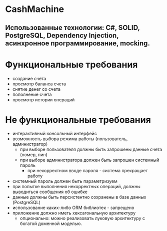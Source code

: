 # CashMachine

## Использованные технологии: C#, SOLID, PostgreSQL, Dependency Injection, асинхронное программирование, mocking.

# Функциональные требования

- создание счета
- просмотр баланса счета
- снятие денег со счета
- пополнение счета
- просмотр истории операций

# Не функциональные требования

- интерактивный консольный интерфейс
- возможность выбора режима работы (пользователь, администратор)
    - при выборе пользователя должны быть запрошены данные счета (номер, пин)
    - при выборе администратора должен быть запрошен системный пароль
        - при некорректном вводе пароля - система прекращает работу
- системный пароль должен быть параметризуем
- при попытке выполнения некорректных операций, должны выводиться сообщения об ошибке
- данные должны быть персистентно сохранены в базе данных (PostgreSQL)
- использование каких-либо ORM библиотек - запрещено
- приложение должно иметь хексагональную архитектуру
    - опционально: можно реализовать луковую архитектуру с богатой доменной моделью.
